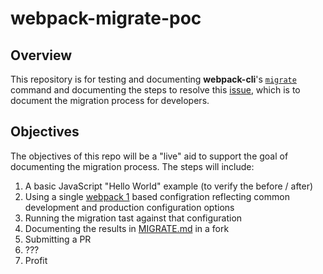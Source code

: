 # webpack-migrate-poc

## Overview
This repository is for testing and documenting **webpack-cli**'s [`migrate`](https://github.com/webpack/webpack-cli#migration-from-webpack-v1-to-v2) 
command and documenting the steps to resolve this [issue](https://github.com/webpack/webpack-cli/issues/166), which is to document the migration process for developers.

## Objectives
The objectives of this repo will be a "live" aid to support the goal of documenting the migration process.  The steps will include:

1.  A basic JavaScript "Hello World" example (to verify the before / after)
1.  Using a single [webpack 1](http://webpack.github.io/docs/) based configration reflecting common development and production configuration options
1.  Running the migration tast against that configuration
1.  Documenting the results in [MIGRATE.md](https://github.com/webpack/webpack-cli/blob/master/MIGRATE.md) in a fork
1.  Submitting a PR
1.  ???
1.  Profit
